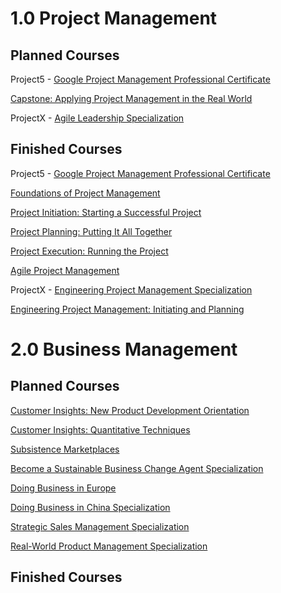 # 1.0 Project Management 

## Planned Courses

Project5 - [Google Project Management Professional Certificate]( https://www.coursera.org/professional-certificates/google-project-management )

   [Capstone: Applying Project Management in the Real World]( https://www.coursera.org/learn/applying-project-management )
   
ProjectX - [Agile Leadership Specialization]( https://www.coursera.org/specializations/agile-leadership-change-management )

## Finished Courses

Project5 - [Google Project Management Professional Certificate]( https://www.coursera.org/professional-certificates/google-project-management )

   [Foundations of Project Management]( https://www.coursera.org/learn/project-management-foundations?specialization=google-project-management )
   
   [Project Initiation: Starting a Successful Project]( https://www.coursera.org/learn/project-initiation-google?specialization=google-project-management )
   
   [Project Planning: Putting It All Together]( https://www.coursera.org/learn/project-planning-google? )
   
   [Project Execution: Running the Project]( https://www.coursera.org/learn/project-execution-google?specialization=google-project-management )
   
   [Agile Project Management]( https://www.coursera.org/learn/agile-project-management )

ProjectX - [Engineering Project Management Specialization]( https://www.coursera.org/specializations/engineering-project-management )

   [Engineering Project Management: Initiating and Planning]( https://www.coursera.org/learn/initiating-planning )
   
# 2.0 Business Management 

## Planned Courses

   [Customer Insights: New Product Development Orientation]( https://www.coursera.org/learn/customer-insights-orientation )
   
   [Customer Insights: Quantitative Techniques]( https://www.coursera.org/learn/quantitative-customer-insights )
  
   [Subsistence Marketplaces]( https://www.coursera.org/learn/subsistence-marketplaces )
   
   [Become a Sustainable Business Change Agent Specialization]( https://www.coursera.org/specializations/sustainable-business-change-agent )

   [Doing Business in Europe]( https://www.coursera.org/learn/doing-business-in-europe )
   
   [Doing Business in China Specialization]( https://www.coursera.org/specializations/doing-business-in-china )
   
   [Strategic Sales Management Specialization]( https://www.coursera.org/specializations/sales-management-bridging-gap-strategy-sales )
   
   [Real-World Product Management Specialization]( https://www.coursera.org/specializations/real-world-product-management )

## Finished Courses 
